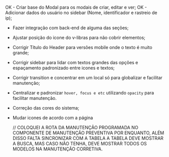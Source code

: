 OK - Criar base do Modal para os modais de criar, editar e ver;
OK - Adicionar dados do usuário no sidebar (Nome, identificador e rastreio de ip);
- Fazer integração com back-end de alguma das seções;
- Ajustar posição do icone do v-libras para não cobrir elementos;
- Corrigir Título do Header para versões mobile onde o texto é muito grande;
- Corrigir sidebar para lidar com textos grandes das opções e espaçamento padronizado entre icones e textos;
- Corrigir transition e concentrar em um local só para globalizar e facilitar manutenção;
- Centralizar e padronizar `hover, focus e etc` utilizando `opacity` para facilitar manutenção.
- Correção das cores do sistema;
- Mudar icones de acordo com a página

  // COLOQUEI A ROTA DA MANUTENÇÃO PROGRAMADA NO COMPONENTE DE
  MANUTENÇÃO PREVENTIVA POR ENQUANTO, ALÉM DISSO FALTA SINCRONIZAR COM A TABELA
  A TABELA DEVE MOSTRAR A BUSCA, MAS CASO NÃO TENHA, DEVE MOSTRAR TODOS OS MODELOS NA MANUTENÇÃO CORRETIVA.